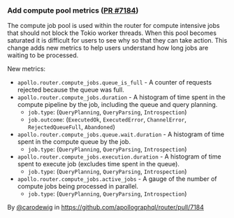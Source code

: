 ### Add compute pool metrics ([PR #7184](https://github.com/apollographql/router/pull/7184))

The compute job pool is used within the router for compute intensive jobs that should not block the Tokio worker threads.
When this pool becomes saturated it is difficult for users to see why so that they can take action.
This change adds new metrics to help users understand how long jobs are waiting to be processed.  

New metrics:
- `apollo.router.compute_jobs.queue_is_full` - A counter of requests rejected because the queue was full.
- `apollo.router.compute_jobs.duration` - A histogram of time spent in the compute pipeline by the job, including the queue and query planning.
  - `job.type`: (`QueryPlanning`, `QueryParsing`, `Introspection`)
  - `job.outcome`: (`ExecutedOk`, `ExecutedError`, `ChannelError`, `RejectedQueueFull`, `Abandoned`)
- `apollo.router.compute_jobs.queue.wait.duration` - A histogram of time spent in the compute queue by the job.
  - `job.type`: (`QueryPlanning`, `QueryParsing`, `Introspection`)
- `apollo.router.compute_jobs.execution.duration` - A histogram of time spent to execute job (excludes time spent in the queue).
  - `job.type`: (`QueryPlanning`, `QueryParsing`, `Introspection`)
- `apollo.router.compute_jobs.active_jobs` - A gauge of the number of compute jobs being processed in parallel.
  - `job.type`: (`QueryPlanning`, `QueryParsing`, `Introspection`)

By [@carodewig](https://github.com/carodewig) in https://github.com/apollographql/router/pull/7184
